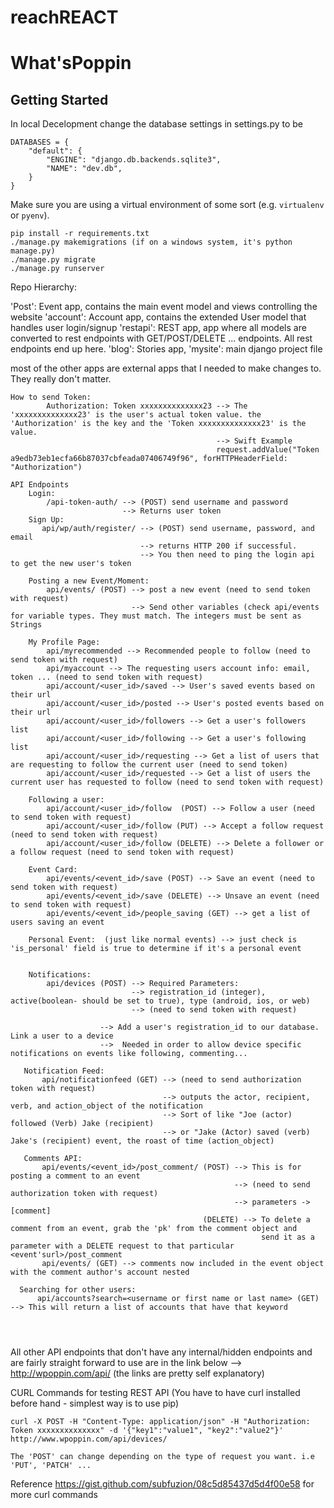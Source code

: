 # reachREACT


# What'sPoppin

## Getting Started

In local Decelopment change the database settings in settings.py to be

```
DATABASES = {
    "default": {
        "ENGINE": "django.db.backends.sqlite3",
        "NAME": "dev.db",
    }
}
```

Make sure you are using a virtual environment of some sort (e.g. `virtualenv` or
`pyenv`).


```
pip install -r requirements.txt
./manage.py makemigrations (if on a windows system, it's python manage.py)
./manage.py migrate
./manage.py runserver
```

Repo Hierarchy:

'Post': Event app, contains the main event model and views controlling the website
'account': Account app, contains the extended User model that handles user login/signup
'restapi': REST app, app where all models are converted to rest endpoints with GET/POST/DELETE ... endpoints. All rest endpoints end up here.
'blog': Stories app, 
'mysite': main django project file

most of the other apps are external apps that I needed to make changes to. They really don't matter.


```
How to send Token: 
        Authorization: Token xxxxxxxxxxxxxx23 --> The 'xxxxxxxxxxxxxx23' is the user's actual token value. the 'Authorization' is the key and the 'Token xxxxxxxxxxxxxx23' is the value.   
                                              --> Swift Example 
                                              request.addValue("Token a9edb73eb1ecfa66b87037cbfeada07406749f96", forHTTPHeaderField: "Authorization")

API Endpoints
    Login:
        /api-token-auth/ --> (POST) send username and password
                         --> Returns user token
    Sign Up:
       api/wp/auth/register/ --> (POST) send username, password, and email
                             --> returns HTTP 200 if successful.
                             --> You then need to ping the login api to get the new user's token
                             
    Posting a new Event/Moment:
        api/events/ (POST) --> post a new event (need to send token with request)
                           --> Send other variables (check api/events for variable types. They must match. The integers must be sent as Strings
    
    My Profile Page:
        api/myrecommended --> Recommended people to follow (need to send token with request)
        api/myaccount --> The requesting users account info: email, token ... (need to send token with request)
        api/account/<user_id>/saved --> User's saved events based on their url
        api/account/<user_id>/posted --> User's posted events based on their url
        api/account/<user_id>/followers --> Get a user's followers list
        api/account/<user_id>/following --> Get a user's following list 
        api/account/<user_id>/requesting --> Get a list of users that are requesting to follow the current user (need to send token)
        api/account/<user_id>/requested --> Get a list of users the current user has requested to follow (need to send token with request)
    
    Following a user:
        api/account/<user_id>/follow  (POST) --> Follow a user (need to send token with request)
        api/account/<user_id>/follow (PUT) --> Accept a follow request (need to send token with request)
        api/account/<user_id>/follow (DELETE) --> Delete a follower or a follow request (need to send token with request)
    
    Event Card:
        api/events/<event_id>/save (POST) --> Save an event (need to send token with request)
        api/events/<event_id>/save (DELETE) --> Unsave an event (need to send token with request)
        api/events/<event_id>/people_saving (GET) --> get a list of users saving an event
        
    Personal Event:  (just like normal events) --> just check is  'is_personal' field is true to determine if it's a personal event
       
        
    Notifications:
        api/devices (POST) --> Required Parameters:
                           --> registration_id (integer), active(boolean- should be set to true), type (android, ios, or web)
                           --> (need to send token with request)                   
                        
                    --> Add a user's registration_id to our database. Link a user to a device 
                    -->  Needed in order to allow device specific notifications on events like following, commenting...
                    
   Notification Feed:
       api/notificationfeed (GET) --> (need to send authorization token with request)
                                  --> outputs the actor, recipient, verb, and action_object of the notification
                                  --> Sort of like "Joe (actor) followed (Verb) Jake (recipient) 
                                  --> or "Jake (Actor) saved (verb) Jake's (recipient) event, the roast of time (action_object)
                                  
   Comments API:
       api/events/<event_id>/post_comment/ (POST) --> This is for posting a comment to an event
                                                  --> (need to send authorization token with request)
                                                  --> parameters -> [comment]
                                           (DELETE) --> To delete a comment from an event, grab the 'pk' from the comment object and 
                                                        send it as a parameter with a DELETE request to that particular <event'surl>/post_comment
       api/events/ (GET) --> comments now included in the event object with the comment author's account nested
                                 
  Searching for other users:
      api/accounts?search=<username or first name or last name> (GET) --> This will return a list of accounts that have that keyword
      
  
  
```

All other API endpoints that don't have any internal/hidden endpoints and are fairly straight forward to use are in the link below
--> http://wpoppin.com/api/   (the links are pretty self explanatory)

CURL Commands for testing REST API (You have to have curl installed before hand - simplest way is to use pip)
```
curl -X POST -H "Content-Type: application/json" -H "Authorization: Token xxxxxxxxxxxxxx" -d '{"key1":"value1", "key2":"value2"}' http://www.wpoppin.com/api/devices/

The 'POST' can change depending on the type of request you want. i.e 'PUT', 'PATCH' ...
```
Reference https://gist.github.com/subfuzion/08c5d85437d5d4f00e58 for more curl commands 

